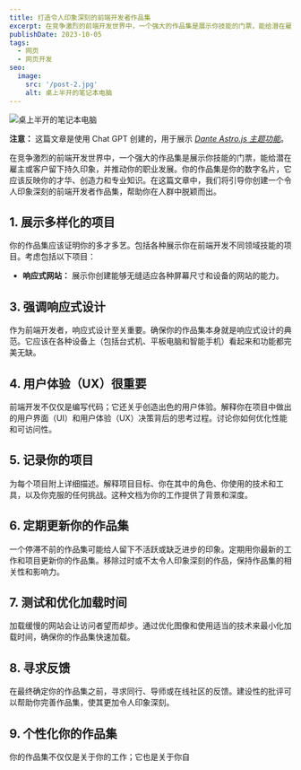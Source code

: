 ```yaml
---
title: 打造令人印象深刻的前端开发者作品集
excerpt: 在竞争激烈的前端开发世界中，一个强大的作品集是展示你技能的门票，能给潜在雇主或客户留下持久印象，并推动你的职业发展。
publishDate: 2023-10-05
tags:
  - 网页
  - 网页开发
seo:
  image:
    src: '/post-2.jpg'
    alt: 桌上半开的笔记本电脑
---
```


![桌上半开的笔记本电脑](/post-2.jpg)

**注意：** 这篇文章是使用 Chat GPT 创建的，用于展示 _[Dante Astro.js 主题功能](https://justgoodui.com/astro-themes/dante/)_。

在竞争激烈的前端开发世界中，一个强大的作品集是展示你技能的门票，能给潜在雇主或客户留下持久印象，并推动你的职业发展。你的作品集是你的数字名片，它应该反映你的才华、创造力和专业知识。在这篇文章中，我们将引导你创建一个令人印象深刻的前端开发者作品集，帮助你在人群中脱颖而出。

## 1. 展示多样化的项目

你的作品集应该证明你的多才多艺。包括各种展示你在前端开发不同领域技能的项目。考虑包括以下项目：

- **响应式网站：** 展示你创建能够无缝适应各种屏幕尺寸和设备的网站的能力。


## 3. 强调响应式设计

作为前端开发者，响应式设计至关重要。确保你的作品集本身就是响应式设计的典范。它应该在各种设备上（包括台式机、平板电脑和智能手机）看起来和功能都完美无缺。

## 4. 用户体验（UX）很重要

前端开发不仅仅是编写代码；它还关乎创造出色的用户体验。解释你在项目中做出的用户界面（UI）和用户体验（UX）决策背后的思考过程。讨论你如何优化性能和可访问性。

## 5. 记录你的项目

为每个项目附上详细描述。解释项目目标、你在其中的角色、你使用的技术和工具，以及你克服的任何挑战。这种文档为你的工作提供了背景和深度。

## 6. 定期更新你的作品集

一个停滞不前的作品集可能给人留下不活跃或缺乏进步的印象。定期用你最新的工作和项目更新你的作品集。移除过时或不太令人印象深刻的作品，保持作品集的相关性和影响力。

## 7. 测试和优化加载时间

加载缓慢的网站会让访问者望而却步。通过优化图像和使用适当的技术来最小化加载时间，确保你的作品集快速加载。

## 8. 寻求反馈

在最终确定你的作品集之前，寻求同行、导师或在线社区的反馈。建设性的批评可以帮助你完善作品集，使其更加令人印象深刻。


## 9. 个性化你的作品集

你的作品集不仅仅是关于你的工作；它也是关于你自